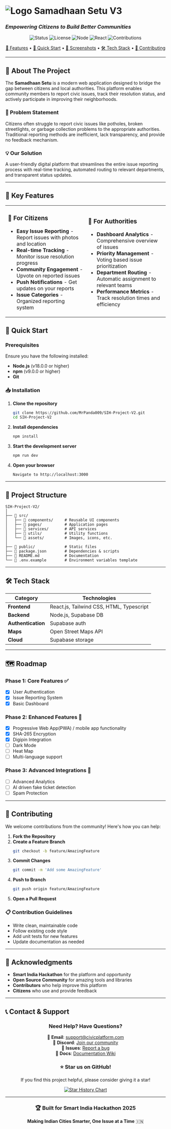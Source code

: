 # ![Logo](logo-126.jpg) Samadhaan Setu V3
### *Empowering Citizens to Build Better Communities*

<div align="center">

![Status](https://img.shields.io/badge/Status-Active-success)
![License](https://img.shields.io/badge/License-MIT-blue)
![Node](https://img.shields.io/badge/Node.js-18+-green)
![React](https://img.shields.io/badge/React-18.2.0-61DAFB?logo=react)
![Contributions](https://img.shields.io/badge/Contributions-Welcome-orange)

[🌟 Features](#-key-features) • [🚀 Quick Start](#-quick-start) • [📸 Screenshots](#-screenshots) • [🛠️ Tech Stack](#-tech-stack) • [🤝 Contributing](#-contributing)

</div>

---

## 📖 About The Project

The **Samadhaan Setu** is a modern web application designed to bridge the gap between citizens and local authorities. This platform enables community members to report civic issues, track their resolution status, and actively participate in improving their neighborhoods.

### 🎯 Problem Statement
Citizens often struggle to report civic issues like potholes, broken streetlights, or garbage collection problems to the appropriate authorities. Traditional reporting methods are inefficient, lack transparency, and provide no feedback mechanism.

### 💡 Our Solution
A user-friendly digital platform that streamlines the entire issue reporting process with real-time tracking, automated routing to relevant departments, and transparent status updates.

---

## 🌟 Key Features

<table>
<tr>
<td width="50%">

### 📱 For Citizens
- **Easy Issue Reporting** - Report issues with photos and location
- **Real-time Tracking** - Monitor issue resolution progress
- **Community Engagement** - Upvote on reported issues
- **Push Notifications** - Get updates on your reports
- **Issue Categories** - Organized reporting system

</td>
<td width="50%">

### 🏢 For Authorities
- **Dashboard Analytics** - Comprehensive overview of issues
- **Priority Management** - Voting based issue prioritization
- **Department Routing** - Automatic assignment to relevant teams
- **Performance Metrics** - Track resolution times and efficiency

</td>
</tr>
</table>


## 🚀 Quick Start

### Prerequisites
Ensure you have the following installed:
- **Node.js** (v18.0.0 or higher)
- **npm** (v9.0.0 or higher)
- **Git**

### 📥 Installation

1. **Clone the repository**
   ```bash
   git clone https://github.com/MrPanda009/SIH-Project-V2.git
   cd SIH-Project-V2
   ```

2. **Install dependencies**
   ```bash
   npm install
   ```

3. **Start the development server**
   ```bash
   npm run dev
   ```

4. **Open your browser**
   ```
   Navigate to http://localhost:3000
   ```

---

## 📂 Project Structure

```
SIH-Project-V2/
│
├── 📁 src/
│   ├── 📁 components/     # Reusable UI components
│   ├── 📁 pages/          # Application pages
│   ├── 📁 services/       # API services
│   ├── 📁 utils/          # Utility functions
│   └── 📁 assets/         # Images, icons, etc.
│
├── 📁 public/             # Static files
├── 📄 package.json        # Dependencies & scripts
├── 📄 README.md           # Documentation
└── 📄 .env.example        # Environment variables template
```

---

## 🛠️ Tech Stack

<div align="center">

| Category | Technologies |
|----------|-------------|
| **Frontend** | React.js, Tailwind CSS, HTML, Typescript |
| **Backend** | Node.js, Supabase DB |
| **Authentication** | Supabase auth |
| **Maps** | Open Street Maps API |
| **Cloud** | Supabase storage |

</div>

---

## 🗺️ Roadmap

### Phase 1: Core Features ✅
- [x] User Authentication
- [x] Issue Reporting System
- [x] Basic Dashboard

### Phase 2: Enhanced Features 🚧
- [x] Progressive Web App(PWA) / mobile app functionality
- [x] SHA-265 Encryption
- [x] Digipin Integration
- [ ] Dark Mode
- [ ] Heat Map
- [ ] Multi-language support

### Phase 3: Advanced Integrations 📅
- [ ] Advanced Analytics
- [ ] AI driven fake ticket detection
- [ ] Spam Protection
---

## 🤝 Contributing

We welcome contributions from the community! Here's how you can help:

1. **Fork the Repository**
2. **Create a Feature Branch**
   ```bash
   git checkout -b feature/AmazingFeature
   ```
3. **Commit Changes**
   ```bash
   git commit -m 'Add some AmazingFeature'
   ```
4. **Push to Branch**
   ```bash
   git push origin feature/AmazingFeature
   ```
5. **Open a Pull Request**

### 📋 Contribution Guidelines
- Write clean, maintainable code
- Follow existing code style
- Add unit tests for new features
- Update documentation as needed

---

## 🙏 Acknowledgments

- **Smart India Hackathon** for the platform and opportunity
- **Open Source Community** for amazing tools and libraries
- **Contributors** who help improve this platform
- **Citizens** who use and provide feedback

---

## 📞 Contact & Support

<div align="center">

### Need Help? Have Questions?

📧 **Email**: support@civicplatform.com  
💬 **Discord**: [Join our community](https://discord.gg/civicplatform)  
🐛 **Issues**: [Report a bug](https://github.com/MrPanda009/SIH-Project-V2/issues)  
📖 **Docs**: [Documentation Wiki](https://github.com/MrPanda009/SIH-Project-V2/wiki)

### ⭐ Star us on GitHub!
If you find this project helpful, please consider giving it a star!

[![Star History Chart](https://api.star-history.com/svg?repos=MrPanda009/SIH-Project-V2&type=Date)](https://star-history.com/#MrPanda009/SIH-Project-V2&Date)

</div>

---

<div align="center">

### 🏆 Built for Smart India Hackathon 2025

**Making Indian Cities Smarter, One Issue at a Time** 🇮🇳

</div>
